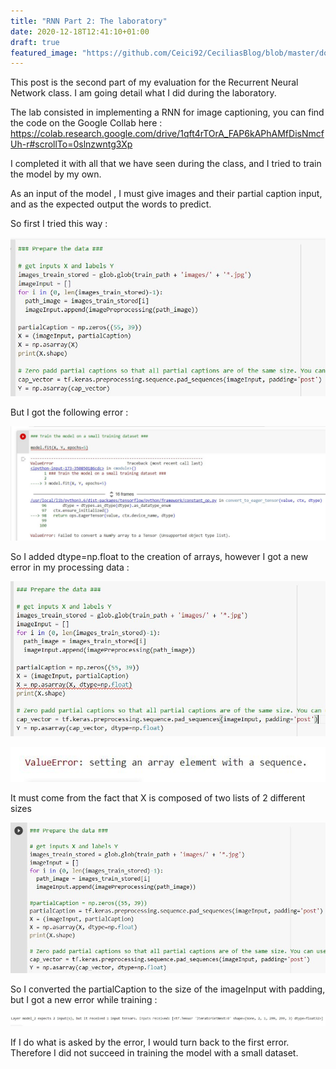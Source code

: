 ```yaml
---
title: "RNN Part 2: The laboratory"
date: 2020-12-18T12:41:10+01:00
draft: true
featured_image: "https://github.com/Ceici92/CeciliasBlog/blob/master/docs/images/RNN-1/RNN.png?raw=true"
---
```


This post is the second part of my evaluation for the Recurrent Neural Network class. 
I am going detail what I did during the laboratory.


The lab consisted in implementing a RNN for image captioning, you can find the code on the  Google Collab here :
https://colab.research.google.com/drive/1qft4rTOrA_FAP6kAPhAMfDisNmcfUh-r#scrollTo=0slnzwntg3Xp

I completed it with all that we have seen during the class, and I tried to train the model by my own.

As an input of the model , I must give images and their partial caption input, and as the expected output the words to predict.


So first I tried this way :

![alt Text](https://github.com/Ceici92/CeciliasBlog/blob/master/docs/images/RNN-2/Inputs1.JPG?raw=true "Inputs1")


But I got the following error :

![alt Text](https://github.com/Ceici92/CeciliasBlog/blob/master/docs/images/RNN-2/Error1.JPG?raw=true "Error1")

So I added dtype=np.float to the creation of arrays, however I got a new error in my processing data :

![alt Text](https://github.com/Ceici92/CeciliasBlog/blob/master/docs/images/RNN-2/Inputs2.JPG?raw=true "Inputs2")

![alt Text](https://github.com/Ceici92/CeciliasBlog/blob/master/docs/images/RNN-2/Inputs2bis.JPG?raw=true "Inputs2bis")


It must come from the fact that X is composed of two lists of 2 different sizes

![alt Text](https://github.com/Ceici92/CeciliasBlog/blob/master/docs/images/RNN-2/Inputs3.JPG?raw=true "Inputs3")

So I converted the partialCaption to the size of the imageInput with padding, but I got a new error while training :

![alt Text](https://github.com/Ceici92/CeciliasBlog/blob/master/docs/images/RNN-2/Error3.JPG?raw=true "Error3")

If I do what is asked by the error, I would turn back to the first error. 
Therefore I did not succeed in training the model with a small dataset. 